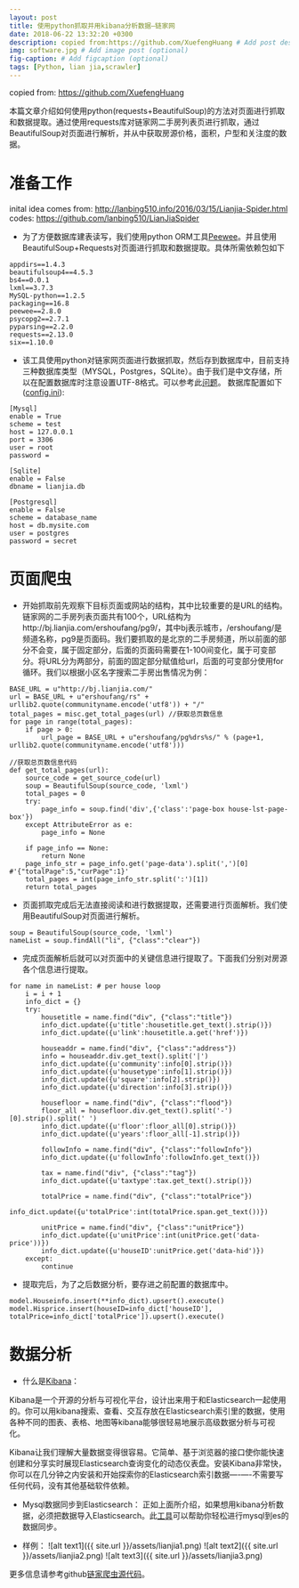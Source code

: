 ```yaml
---
layout: post
title: 使用python抓取并用kibana分析数据—链家网
date: 2018-06-22 13:32:20 +0300
description: copied from:https://github.com/XuefengHuang # Add post description (optional)
img: software.jpg # Add image post (optional)
fig-caption: # Add figcaption (optional)
tags: [Python, lian jia,scrawler]
---
```


copied from: https://github.com/XuefengHuang

本篇文章介绍如何使用python(requests+BeautifulSoup)的方法对页面进行抓取和数据提取。通过使用requests库对链家网二手房列表页进行抓取，通过BeautifulSoup对页面进行解析，并从中获取房源价格，面积，户型和关注度的数据。

# 准备工作
inital idea comes from:
http://lanbing510.info/2016/03/15/Lianjia-Spider.html
codes: 
https://github.com/lanbing510/LianJiaSpider

* 为了方便数据库建表读写，我们使用python ORM工具[Peewee](https://github.com/coleifer/peewee)。并且使用BeautifulSoup+Requests对页面进行抓取和数据提取。具体所需依赖包如下

```
appdirs==1.4.3
beautifulsoup4==4.5.3
bs4==0.0.1
lxml==3.7.3
MySQL-python==1.2.5
packaging==16.8
peewee==2.8.0
psycopg2==2.7.1
pyparsing==2.2.0
requests==2.13.0
six==1.10.0
```
* 该工具使用python对链家网页面进行数据抓取，然后存到数据库中，目前支持三种数据库类型（MYSQL，Postgres，SQLite）。由于我们是中文存储，所以在配置数据库时注意设置UTF-8格式。可以参考此[问题](https://github.com/XuefengHuang/lianjia-scrawler/issues/1)。
数据库配置如下([config.ini](https://github.com/XuefengHuang/lianjia-scrawler/blob/master/config.ini)):

```
[Mysql]
enable = True
scheme = test
host = 127.0.0.1
port = 3306
user = root
password = 

[Sqlite]
enable = False
dbname = lianjia.db

[Postgresql]
enable = False
scheme = database_name
host = db.mysite.com
user = postgres
password = secret
```

# 页面爬虫
* 开始抓取前先观察下目标页面或网站的结构，其中比较重要的是URL的结构。链家网的二手房列表页面共有100个，URL结构为http://bj.lianjia.com/ershoufang/pg9/，其中bj表示城市，/ershoufang/是频道名称，pg9是页面码。我们要抓取的是北京的二手房频道，所以前面的部分不会变，属于固定部分，后面的页面码需要在1-100间变化，属于可变部分。将URL分为两部分，前面的固定部分赋值给url，后面的可变部分使用for循环。我们以根据小区名字搜索二手房出售情况为例：

```
BASE_URL = u"http://bj.lianjia.com/"
url = BASE_URL + u"ershoufang/rs" + urllib2.quote(communityname.encode('utf8')) + "/"
total_pages = misc.get_total_pages(url) //获取总页数信息
for page in range(total_pages):
    if page > 0:
        url_page = BASE_URL + u"ershoufang/pg%drs%s/" % (page+1, urllib2.quote(communityname.encode('utf8')))

//获取总页数信息代码
def get_total_pages(url):
    source_code = get_source_code(url)
    soup = BeautifulSoup(source_code, 'lxml')
    total_pages = 0
    try:
        page_info = soup.find('div',{'class':'page-box house-lst-page-box'})
    except AttributeError as e:
        page_info = None

    if page_info == None:
        return None
    page_info_str = page_info.get('page-data').split(',')[0]  #'{"totalPage":5,"curPage":1}'
    total_pages = int(page_info_str.split(':')[1])
    return total_pages
```
* 页面抓取完成后无法直接阅读和进行数据提取，还需要进行页面解析。我们使用BeautifulSoup对页面进行解析。

```
soup = BeautifulSoup(source_code, 'lxml')
nameList = soup.findAll("li", {"class":"clear"})
```

* 完成页面解析后就可以对页面中的关键信息进行提取了。下面我们分别对房源各个信息进行提取。

```
for name in nameList: # per house loop
    i = i + 1
    info_dict = {}
    try:
        housetitle = name.find("div", {"class":"title"})
        info_dict.update({u'title':housetitle.get_text().strip()})
        info_dict.update({u'link':housetitle.a.get('href')})

        houseaddr = name.find("div", {"class":"address"})
        info = houseaddr.div.get_text().split('|')
        info_dict.update({u'community':info[0].strip()})
        info_dict.update({u'housetype':info[1].strip()})
        info_dict.update({u'square':info[2].strip()})
        info_dict.update({u'direction':info[3].strip()})

        housefloor = name.find("div", {"class":"flood"})
        floor_all = housefloor.div.get_text().split('-')[0].strip().split(' ')
        info_dict.update({u'floor':floor_all[0].strip()})
        info_dict.update({u'years':floor_all[-1].strip()})

        followInfo = name.find("div", {"class":"followInfo"})
        info_dict.update({u'followInfo':followInfo.get_text()})

        tax = name.find("div", {"class":"tag"})
        info_dict.update({u'taxtype':tax.get_text().strip()})

        totalPrice = name.find("div", {"class":"totalPrice"})
        info_dict.update({u'totalPrice':int(totalPrice.span.get_text())})

        unitPrice = name.find("div", {"class":"unitPrice"})
        info_dict.update({u'unitPrice':int(unitPrice.get('data-price'))})
        info_dict.update({u'houseID':unitPrice.get('data-hid')})
    except:
        continue
```

* 提取完后，为了之后数据分析，要存进之前配置的数据库中。


```
model.Houseinfo.insert(**info_dict).upsert().execute()
model.Hisprice.insert(houseID=info_dict['houseID'], totalPrice=info_dict['totalPrice']).upsert().execute()
```

# 数据分析
* 什么是[Kibana](https://www.elastic.co/products/kibana)：

Kibana是一个开源的分析与可视化平台，设计出来用于和Elasticsearch一起使用的。你可以用kibana搜索、查看、交互存放在Elasticsearch索引里的数据，使用各种不同的图表、表格、地图等kibana能够很轻易地展示高级数据分析与可视化。

Kibana让我们理解大量数据变得很容易。它简单、基于浏览器的接口使你能快速创建和分享实时展现Elasticsearch查询变化的动态仪表盘。安装Kibana非常快，你可以在几分钟之内安装和开始探索你的Elasticsearch索引数据—-—-不需要写任何代码，没有其他基础软件依赖。

* Mysql数据同步到Elasticsearch：
正如上面所介绍，如果想用kibana分析数据，必须把数据导入Elasticsearch。此[工具](https://github.com/siddontang/go-mysql-elasticsearch)可以帮助你轻松进行mysql到es的数据同步。

* 样例：
![alt text1]({{ site.url }}/assets/lianjia1.png)
![alt text2]({{ site.url }}/assets/lianjia2.png)
![alt text3]({{ site.url }}/assets/lianjia3.png)

更多信息请参考github[链家爬虫源代码](https://github.com/XuefengHuang/lianjia-scrawler)。
